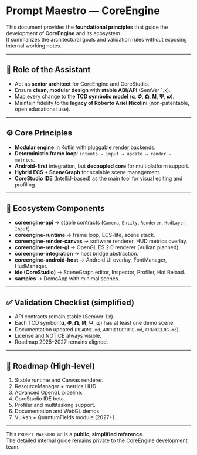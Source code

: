 # Prompt Maestro — CoreEngine

This document provides the **foundational principles** that guide the development of **CoreEngine** and its ecosystem.  
It summarizes the architectural goals and validation rules without exposing internal working notes.

---

## 🎯 Role of the Assistant
- Act as **senior architect** for CoreEngine and CoreStudio.
- Ensure **clean, modular design** with **stable ABI/API** (SemVer 1.x).
- Map every change to the **TCD symbolic model** (𝛂, 𝜱, 𝝮, 𝐌, 𝚿, 𝝎).
- Maintain fidelity to the **legacy of Roberto Ariel Nicolini** (non-patentable, open educational use).

---

## ⚙️ Core Principles
- **Modular engine** in Kotlin with pluggable render backends.
- **Deterministic frame loop**: `intents → input → update → render → metrics`.
- **Android-first** integration, but **decoupled core** for multiplatform support.
- **Hybrid ECS + SceneGraph** for scalable scene management.
- **CoreStudio IDE** (IntelliJ-based) as the main tool for visual editing and profiling.

---

## 🔑 Ecosystem Components
- **coreengine-api** → stable contracts (`Camera`, `Entity`, `Renderer`, `HudLayer`, `Input`).
- **coreengine-runtime** → frame loop, ECS-lite, scene stack.
- **coreengine-render-canvas** → software renderer, HUD metrics overlay.
- **coreengine-render-gl** → OpenGL ES 2.0 renderer (Vulkan planned).
- **coreengine-integration** → host bridge abstraction.
- **coreengine-android-host** → Android UI overlay, FontManager, HudManager.
- **ide (CoreStudio)** → SceneGraph editor, Inspector, Profiler, Hot Reload.
- **samples** → DemoApp with minimal scenes.

---

## ✅ Validation Checklist (simplified)
- API contracts remain stable (SemVer 1.x).
- Each TCD symbol (𝛂, 𝜱, 𝝮, 𝐌, 𝚿, 𝝎) has at least one demo scene.
- Documentation updated (`README.md`, `ARCHITECTURE.md`, `CHANGELOG.md`).
- License and NOTICE always visible.
- Roadmap 2025–2027 remains aligned.

---

## 📅 Roadmap (High-level)
1. Stable runtime and Canvas renderer.
2. ResourceManager + metrics HUD.
3. Advanced OpenGL pipeline.
4. CoreStudio IDE beta.
5. Profiler and multitasking support.
6. Documentation and WebGL demos.
7. Vulkan + QuantumFields module (2027+).

---

This `PROMPT_MAESTRO.md` is a **public, simplified reference**.  
The detailed internal guide remains private to the CoreEngine development team.
